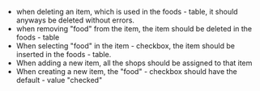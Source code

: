 - when deleting an item, which is used in the foods - table, it should anyways be deleted without errors.
- when removing "food" from the item, the item should be deleted in the foods - table
- When selecting "food" in the item - checkbox, the item should be inserted in the foods - table.
- When adding a new item, all the shops should be assigned to that item
- When creating a new item, the "food" - checkbox should have the default - value "checked"